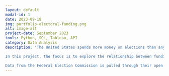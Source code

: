 ```yaml
---
layout: default
modal-id: 1
date: 2023-09-18
img: portfolio-electoral-funding.png
alt: image-alt
project-date: September 2023
tools: Python, SQL, Tableau, API
category: Data Analysis
description: "The United States spends more money on elections than any other nation, and even more so following the controversial Supreme Court decision in Citizens United v. Federal Election Committee in 2010 that prohibited the government from restricting independent expenditures on political campaigns by third-party groups.

In this project, the focus is to explore the relationship between funding that comes from special interest groups, in particular from the Super PACs made possible by the Citizens United decision, and the voting behavior of elected congress members who either receive their funding directly or benefit indirectly from their expenditures.

Data from the Federal Election Commission is pulled through their open API into a SQL database for analysis in Python and visualization in Tableau."
---
```

